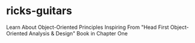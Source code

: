 # ricks-guitars
Learn About Object-Oriented Principles Inspiring From "Head First Object-Oriented Analysis &amp; Design" Book in Chapter One
